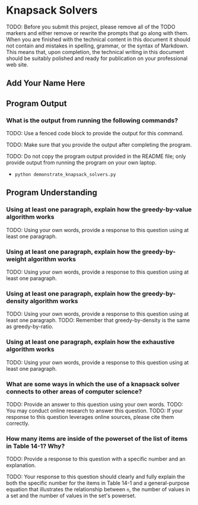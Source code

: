 # Knapsack Solvers

TODO: Before you submit this project, please remove all of the TODO
markers and either remove or rewrite the prompts that go along with
them. When you are finished with the technical content in this document
it should not contain and mistakes in spelling, grammar, or the syntax
of Markdown. This means that, upon completion, the technical writing in
this document should be suitably polished and ready for publication on
your professional web site.

## Add Your Name Here

## Program Output

### What is the output from running the following commands?

TODO: Use a fenced code block to provide the output for this command.

TODO: Make sure that you provide the output after completing the program.

TODO: Do not copy the program output provided in the README file; only
provide output from running the program on your own laptop.

- `python demonstrate_knapsack_solvers.py`

## Program Understanding

### Using at least one paragraph, explain how the greedy-by-value algorithm works

TODO: Using your own words, provide a response to this question using at least one paragraph.

### Using at least one paragraph, explain how the greedy-by-weight algorithm works

TODO: Using your own words, provide a response to this question using at least one paragraph.

### Using at least one paragraph, explain how the greedy-by-density algorithm works

TODO: Using your own words, provide a response to this question using at least one paragraph.
TODO: Remember that greedy-by-density is the same as greedy-by-ratio.

### Using at least one paragraph, explain how the exhaustive algorithm works

TODO: Using your own words, provide a response to this question using at least one paragraph.

### What are some ways in which the use of a knapsack solver connects to other areas of computer science?

TODO: Provide an answer to this question using your own words.
TODO: You may conduct online research to answer this question.
TODO: If your response to this question leverages online sources, please cite them correctly.

### How many items are inside of the powerset of the list of items in Table 14-1? Why?

TODO: Provide a response to this question with a specific number and an explanation.

TODO: Your response to this question should clearly and fully explain
the both the specific number for the items in Table 14-1 and a
general-purpose equation that illustrates the relationship between `n`,
the number of values in a set and the number of values in the set's
powerset.
